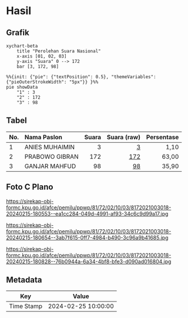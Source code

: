 # Hasil

## Grafik

```mermaid
xychart-beta
    title "Perolehan Suara Nasional"
    x-axis [01, 02, 03]
    y-axis "Suara" 0 --> 172
    bar [3, 172, 98]
```

```mermaid
%%{init: {"pie": {"textPosition": 0.5}, "themeVariables": {"pieOuterStrokeWidth": "5px"}} }%%
pie showData
    "1" : 3
    "2" : 172
    "3" : 98
```

## Tabel

| No. | Nama Paslon    | Suara | Suara (raw) | Persentase |
|:--- |:-------------- | -----:| -----------:| ----------:|
| 1   | ANIES MUHAIMIN | 3     | [3][p-1]    | 1,10       |
| 2   | PRABOWO GIBRAN | 172   | [172][p-2]  | 63,00      |
| 3   | GANJAR MAHFUD  | 98    | [98][p-3]   | 35,90      |


[p-1]: https://github.com/gigit-pemilu/pemilu-2024/blob/main/pilpres/hitung-suara/sub/81-maluku/sub/72-kota-tual/sub/02-pulau-dullah-selatan/sub/1003-ketsoblak/sub/018-tps/sub/paslon-1.txt
[p-2]: https://github.com/gigit-pemilu/pemilu-2024/blob/main/pilpres/hitung-suara/sub/81-maluku/sub/72-kota-tual/sub/02-pulau-dullah-selatan/sub/1003-ketsoblak/sub/018-tps/sub/paslon-2.txt
[p-3]: https://github.com/gigit-pemilu/pemilu-2024/blob/main/pilpres/hitung-suara/sub/81-maluku/sub/72-kota-tual/sub/02-pulau-dullah-selatan/sub/1003-ketsoblak/sub/018-tps/sub/paslon-3.txt

## Foto C Plano

https://sirekap-obj-formc.kpu.go.id/afce/pemilu/ppwp/81/72/02/10/03/8172021003018-20240215-180553--ea1cc284-049d-4991-af93-34c6c9d99a17.jpg

https://sirekap-obj-formc.kpu.go.id/afce/pemilu/ppwp/81/72/02/10/03/8172021003018-20240215-180654--3ab7f615-0ff7-4984-b490-3c96a9b41685.jpg

https://sirekap-obj-formc.kpu.go.id/afce/pemilu/ppwp/81/72/02/10/03/8172021003018-20240215-180828--76b0944a-6a34-4bf8-bfe3-d090ad016804.jpg


## Metadata

| Key        | Value               |
| ---------- | ------------------- |
| Time Stamp | 2024-02-25 10:00:00 |



